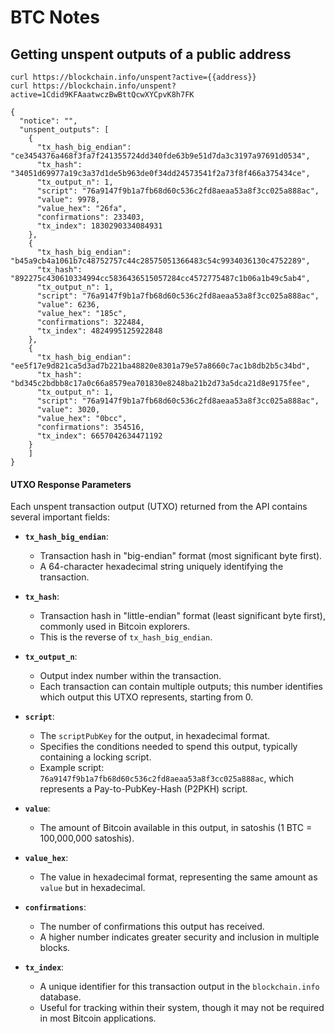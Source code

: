 # BTC Notes

## Getting unspent outputs of a public address

```
curl https://blockchain.info/unspent?active={{address}}
curl https://blockchain.info/unspent?active=1Cdid9KFAaatwczBwBttQcwXYCpvK8h7FK
```

```
{
  "notice": "",
  "unspent_outputs": [
    {
      "tx_hash_big_endian": "ce3454376a468f3fa7f241355724dd340fde63b9e51d7da3c3197a97691d0534",
      "tx_hash": "34051d69977a19c3a37d1de5b963de0f34dd24573541f2a73f8f466a375434ce",
      "tx_output_n": 1,
      "script": "76a9147f9b1a7fb68d60c536c2fd8aeaa53a8f3cc025a888ac",
      "value": 9978,
      "value_hex": "26fa",
      "confirmations": 233403,
      "tx_index": 1830290334084931
    },
    {
      "tx_hash_big_endian": "b45a9cb4a1061b7c48752757c44c28575051366483c54c9934036130c4752289",
      "tx_hash": "892275c430610334994cc5836436515057284cc4572775487c1b06a1b49c5ab4",
      "tx_output_n": 1,
      "script": "76a9147f9b1a7fb68d60c536c2fd8aeaa53a8f3cc025a888ac",
      "value": 6236,
      "value_hex": "185c",
      "confirmations": 322484,
      "tx_index": 4824995125922848
    },
    {
      "tx_hash_big_endian": "ee5f17e9d821ca5d3ad7b221ba48820e8301a79e57a8660c7ac1b8db2b5c34bd",
      "tx_hash": "bd345c2bdbb8c17a0c66a8579ea701830e8248ba21b2d73a5dca21d8e9175fee",
      "tx_output_n": 1,
      "script": "76a9147f9b1a7fb68d60c536c2fd8aeaa53a8f3cc025a888ac",
      "value": 3020,
      "value_hex": "0bcc",
      "confirmations": 354516,
      "tx_index": 6657042634471192
    }
    ]
}
```

#### UTXO Response Parameters

Each unspent transaction output (UTXO) returned from the API contains several important fields:

- **`tx_hash_big_endian`**: 
  - Transaction hash in "big-endian" format (most significant byte first).
  - A 64-character hexadecimal string uniquely identifying the transaction.

- **`tx_hash`**: 
  - Transaction hash in "little-endian" format (least significant byte first), commonly used in Bitcoin explorers.
  - This is the reverse of `tx_hash_big_endian`.

- **`tx_output_n`**: 
  - Output index number within the transaction.
  - Each transaction can contain multiple outputs; this number identifies which output this UTXO represents, starting from 0.

- **`script`**: 
  - The `scriptPubKey` for the output, in hexadecimal format.
  - Specifies the conditions needed to spend this output, typically containing a locking script.  
  - Example script: `76a9147f9b1a7fb68d60c536c2fd8aeaa53a8f3cc025a888ac`, which represents a Pay-to-PubKey-Hash (P2PKH) script.

- **`value`**: 
  - The amount of Bitcoin available in this output, in satoshis (1 BTC = 100,000,000 satoshis).

- **`value_hex`**: 
  - The value in hexadecimal format, representing the same amount as `value` but in hexadecimal.

- **`confirmations`**: 
  - The number of confirmations this output has received.
  - A higher number indicates greater security and inclusion in multiple blocks.

- **`tx_index`**: 
  - A unique identifier for this transaction output in the `blockchain.info` database.
  - Useful for tracking within their system, though it may not be required in most Bitcoin applications.


